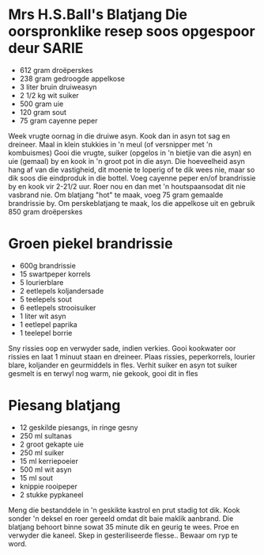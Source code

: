 # Mrs H.S.Ball's Blatjang Die oorspronklike resep soos opgespoor deur SARIE
* 612 gram droëperskes
* 238 gram gedroogde appelkose
* 3 liter bruin druiweasyn
* 2 1/2 kg wit suiker
* 500 gram uie
* 120 gram sout
* 75 gram cayenne peper

Week vrugte oornag in die druiwe asyn. Kook dan in asyn tot sag en dreineer.
Maal in klein stukkies in 'n meul (of versnipper met 'n kombuismes) Gooi die
vrugte, suiker (opgelos in 'n bietjie van die asyn) en uie (gemaal) by en kook
in 'n groot pot in die asyn. Die hoeveelheid asyn hang af van die vastigheid,
dit moenie te loperig of te dik wees nie, maar so dik soos die eindproduk in
die bottel. Voeg cayenne peper en/of brandrissie by en kook vir 2-21/2 uur.
Roer nou en dan met 'n houtspaansodat dit nie vasbrand nie. Om blatjang "hot"
te maak, voeg 75 gram gemaalde brandrissie by. Om perskeblatjang te maak, los
die appelkose uit en gebruik 850 gram droëperskes

# Groen piekel brandrissie
* 600g brandrissie
* 15 swartpeper korrels
* 5 lourierblare
* 2 eetlepels koljandersade
* 5 teelepels sout
* 6 eetlepels strooisuiker
* 1 liter wit asyn
* 1 eetlepel paprika
* 1 teelepel borrie

Sny rissies oop en verwyder sade, indien verkies. Gooi kookwater oor rissies en
laat 1 minuut staan en dreineer. Plaas rissies, peperkorrels, lourier blare,
koljander en geurmiddels in fles. Verhit suiker en asyn tot suiker gesmelt is
en terwyl nog warm, nie gekook, gooi dit in fles

# Piesang blatjang
* 12 geskilde piesangs, in ringe gesny
* 250 ml sultanas
* 2 groot gekapte uie
* 250 ml suiker
* 15 ml kerriepoeier
* 500 ml wit asyn
* 15 ml sout
* knippie rooipeper
* 2 stukke pypkaneel


Meng die bestanddele in 'n geskikte kastrol en prut stadig tot dik. Kook sonder
'n deksel en roer gereeld omdat dit baie maklik aanbrand. Die blatjang behoort
binne sowat 35 minute dik en geurig te wees. Proe en verwyder die kaneel. Skep
in gesteriliseerde flesse.. Bewaar om ryp te word.
